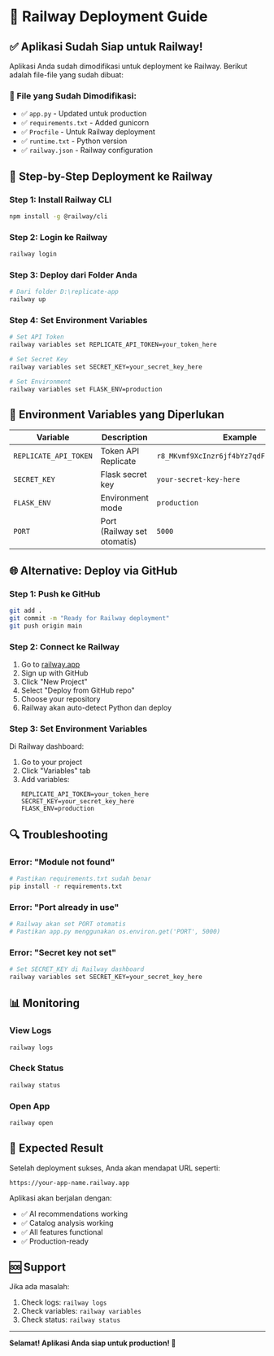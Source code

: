 # 🚀 Railway Deployment Guide

## ✅ Aplikasi Sudah Siap untuk Railway!

Aplikasi Anda sudah dimodifikasi untuk deployment ke Railway. Berikut adalah file-file yang sudah dibuat:

### 📁 File yang Sudah Dimodifikasi:

- ✅ `app.py` - Updated untuk production
- ✅ `requirements.txt` - Added gunicorn
- ✅ `Procfile` - Untuk Railway deployment
- ✅ `runtime.txt` - Python version
- ✅ `railway.json` - Railway configuration

## 🚀 Step-by-Step Deployment ke Railway

### Step 1: Install Railway CLI

```bash
npm install -g @railway/cli
```

### Step 2: Login ke Railway

```bash
railway login
```

### Step 3: Deploy dari Folder Anda

```bash
# Dari folder D:\replicate-app
railway up
```

### Step 4: Set Environment Variables

```bash
# Set API Token
railway variables set REPLICATE_API_TOKEN=your_token_here

# Set Secret Key
railway variables set SECRET_KEY=your_secret_key_here

# Set Environment
railway variables set FLASK_ENV=production
```

## 🔧 Environment Variables yang Diperlukan

| Variable              | Description                 | Example                                    |
| --------------------- | --------------------------- | ------------------------------------------ |
| `REPLICATE_API_TOKEN` | Token API Replicate         | `r8_MKvmf9XcInzr6jf4bYz7qdFnJLt9axO05A0yl` |
| `SECRET_KEY`          | Flask secret key            | `your-secret-key-here`                     |
| `FLASK_ENV`           | Environment mode            | `production`                               |
| `PORT`                | Port (Railway set otomatis) | `5000`                                     |

## 🌐 Alternative: Deploy via GitHub

### Step 1: Push ke GitHub

```bash
git add .
git commit -m "Ready for Railway deployment"
git push origin main
```

### Step 2: Connect ke Railway

1. Go to [railway.app](https://railway.app)
2. Sign up with GitHub
3. Click "New Project"
4. Select "Deploy from GitHub repo"
5. Choose your repository
6. Railway akan auto-detect Python dan deploy

### Step 3: Set Environment Variables

Di Railway dashboard:

1. Go to your project
2. Click "Variables" tab
3. Add variables:
   ```
   REPLICATE_API_TOKEN=your_token_here
   SECRET_KEY=your_secret_key_here
   FLASK_ENV=production
   ```

## 🔍 Troubleshooting

### Error: "Module not found"

```bash
# Pastikan requirements.txt sudah benar
pip install -r requirements.txt
```

### Error: "Port already in use"

```bash
# Railway akan set PORT otomatis
# Pastikan app.py menggunakan os.environ.get('PORT', 5000)
```

### Error: "Secret key not set"

```bash
# Set SECRET_KEY di Railway dashboard
railway variables set SECRET_KEY=your_secret_key_here
```

## 📊 Monitoring

### View Logs

```bash
railway logs
```

### Check Status

```bash
railway status
```

### Open App

```bash
railway open
```

## 🎯 Expected Result

Setelah deployment sukses, Anda akan mendapat URL seperti:

```
https://your-app-name.railway.app
```

Aplikasi akan berjalan dengan:

- ✅ AI recommendations working
- ✅ Catalog analysis working
- ✅ All features functional
- ✅ Production-ready

## 🆘 Support

Jika ada masalah:

1. Check logs: `railway logs`
2. Check variables: `railway variables`
3. Check status: `railway status`

---

**Selamat! Aplikasi Anda siap untuk production! 🎉**
